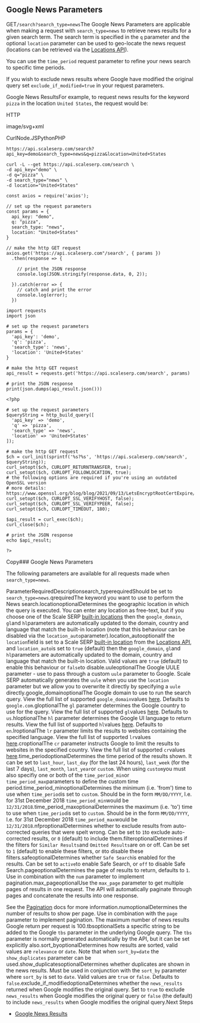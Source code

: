 Google News Parameters
----------------------

GET`/search?search_type=news`The Google News Parameters are applicable when making a request with `search_type=news` to retrieve news results for a given search term. The search term is specified in the `q` parameter and the optional `location` parameter can be used to geo-locate the news request (locations can be retrieved via the [Locations API](/docs/locations-api/overview)).

You can use the `time_period` request parameter to refine your news search to specific time periods.

If you wish to exclude news results where Google have modified the original query set `exclude_if_modified=true` in your request parameters.

![]()Google News ResultsFor example, to request news results for the keyword `pizza` in the location `United States`, the request would be:



HTTP



image/svg+xml
































CurlNode.JSPythonPHP
```
https://api.scaleserp.com/search?api_key=demo&search_type=news&q=pizza&location=United+States
```

```
curl -L --get https://api.scaleserp.com/search \
-d api_key="demo" \
-d q="pizza" \
-d search_type="news" \
-d location="United+States"
```

```
const axios = require('axios');

// set up the request parameters
const params = {
  api_key: "demo",
  q: "pizza",
  search_type: "news",
  location: "United+States"
}

// make the http GET request
axios.get('https://api.scaleserp.com"/search', { params })
  .then(response => {

    // print the JSON response
    console.log(JSON.stringify(response.data, 0, 2));

  }).catch(error => {
    // catch and print the error
    console.log(error);
  })
```

```
import requests
import json

# set up the request parameters
params = {
  'api_key': 'demo',
  'q': 'pizza',
  'search_type': 'news',
  'location': 'United+States'
}

# make the http GET request
api_result = requests.get('https://api.scaleserp.com/search', params)

# print the JSON response
print(json.dumps(api_result.json()))
```

```
<?php
      
# set up the request parameters
$queryString = http_build_query([
  'api_key' => 'demo',
  'q' => 'pizza',
  'search_type' => 'news',
  'location' => 'United+States'
]);

# make the http GET request
$ch = curl_init(sprintf('%s?%s', 'https://api.scaleserp.com/search', $queryString));
curl_setopt($ch, CURLOPT_RETURNTRANSFER, true);
curl_setopt($ch, CURLOPT_FOLLOWLOCATION, true);
# the following options are required if you're using an outdated OpenSSL version
# more details: https://www.openssl.org/blog/blog/2021/09/13/LetsEncryptRootCertExpire/
curl_setopt($ch, CURLOPT_SSL_VERIFYHOST, false);
curl_setopt($ch, CURLOPT_SSL_VERIFYPEER, false);
curl_setopt($ch, CURLOPT_TIMEOUT, 180);

$api_result = curl_exec($ch);
curl_close($ch);

# print the JSON response
echo $api_result;

?>
```
Copy### Google News Parameters

The following parameters are available for all requests made when `search_type=news`.

ParameterRequiredDescriptionsearch\_typerequiredShould be set to `search_type=news`.qrequiredThe keyword you want to use to perform the News search.locationoptionalDetermines the geographic location in which the query is executed. You can enter any location as free-text, but if you choose one of the Scale SERP [built-in locations](/docs/locations-api) then the `google_domain`, `gl`and `hl`parameters are automatically updated to the domain, country and language that match the built-in location (note that this behaviour can be disabled via the `location_auto`parameter).location\_autooptionalIf the `location`field is set to a Scale SERP [built-in location](/docs/locations-api) from the [Locations API](/docs/locations-api), and `location_auto`is set to `true` (default) then the `google_domain`, `gl`and `hl`parameters are automatically updated to the domain, country and language that match the built-in location. Valid values are `true` (default) to enable this behaviour or `false`to disable.uuleoptionalThe Google UULE parameter - use to pass through a custom `uule` parameter to Google. Scale SERP automatically generates the `uule` when you use the `location` parameter but we allow you to overwrite it directly by specifying a `uule` directly.google\_domainoptionalThe Google domain to use to run the search query. View the full list of supported `google_domain`values [here](/docs/search-api/reference/google-domains). Defaults to `google.com`.gloptionalThe `gl` parameter determines the Google country to use for the query. View the full list of supported `gl`values [here](/docs/search-api/reference/google-countries). Defaults to `us`.hloptionalThe `hl` parameter determines the Google UI language to return results. View the full list of supported `hl`values [here](/docs/search-api/reference/google-languages). Defaults to `en`.lroptionalThe `lr` parameter limits the results to websites containing the specified language. View the full list of supported `lr`values [here](/docs/search-api/reference/google-lr-languages).croptionalThe `cr` parameter instructs Google to limit the results to websites in the specified country. View the full list of supported `cr`values [here](/docs/search-api/reference/google-cr-countries).time\_periodoptionalDetermines the time period of the results shown. It can be set to `last_hour`, `last_day` (for the last 24 hours), `last_week` (for the last 7 days), `last_month`, `last_year`or `custom`. When using `custom`you must also specifiy one or both of the `time_period_min`or `time_period_max`parameters to define the custom time period.time\_period\_minoptionalDetermines the minimum (i.e. 'from') time to use when `time_period`is set to `custom`. Should be in the form `MM/DD/YYYY`, I.e. for 31st December 2018 `time_period_min`would be `12/31/2018`.time\_period\_maxoptionalDetermines the maximum (i.e. 'to') time to use when `time_period`is set to `custom`. Should be in the form `MM/DD/YYYY`, I.e. for 31st December 2018 `time_period_max`would be `12/31/2018`.nfproptionalDetermines whether to exclude results from auto-corrected queries that were spelt wrong. Can be set to `1`to exclude auto-corrected results, or `0` (default) to include them.filteroptionalDetermines if the filters for `Similar Results`and `Omitted Results`are on or off. Can be set to `1` (default) to enable these filters, or `0`to disable these filters.safeoptionalDetermines whether `Safe Search`is enabled for the results. Can be set to `active`to enable Safe Search, or `off` to disable Safe Search.pageoptionalDetermines the page of results to return, defaults to `1`. Use in combination with the `num` parameter to implement pagination.max\_pageoptionalUse the `max_page` parameter to get multiple pages of results in one request. The API will automatically paginate through pages and concatenate the results into one response.  
  
See the [Pagination](/docs/search-api/pagination) docs for more information.numoptionalDetermines the number of results to show per page. Use in combination with the `page` parameter to implement pagination. The maximum number of news results Google return per request is 100.tbsoptionalSets a specific string to be added to the Google `tbs` parameter in the underlying Google query. The `tbs` parameter is normally generated automatically by the API, but it can be set explicitly also.sort\_byoptionalDetermines how results are sorted, valid values are `relevance` or `date`. Note that when `sort_by=date` the `show_duplicates` parameter can be used.show\_duplicatesoptionalDetermines whether duplicates are shown in the news results. Must be used in conjunction with the `sort_by` parameter where `sort_by` is set to `date`. Valid values are `true` or `false`. Defaults to `false`.exclude\_if\_modifiedoptionalDetermines whether the `news_results` returned when Google modifies the original query. Set to `true` to exclude `news_results` when Google modifies the original query or `false` (the default) to include `news_results` when Google modifies the original query.Next Steps

* [Google News Results](/docs/search-api/results/google/news)
